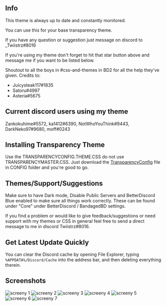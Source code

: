 ## Info
This theme is always up to date and constantly monitored.

You can use this for your base transparency theme.

If you have any question or suggestion just message on discord to _Twiistrz#8016

If you're using my theme don't forget to hit that star button above and message me if you want to be listed below.

Shoutout to all the boys in #css-and-themes in BD2 for all the help they've given. Credits to:
- Juicysteak117#1835
- Satoru#4997
- Asteria#5675

## Current discord users using my theme
Zankokuhime#5572, ka1412#6390, NotWhoYouThink#9443, DarkNeko97#9680, moff#0243

## Installing Transparency Theme

Use the TRANSPARENCYCONFIG.THEME.CSS do not use TRANSPARENCYMASTER.CSS. Just download the [TransparencyConfig](https://github.com/Twiistrz/BetterDiscordThemeMasterFile/tree/master/CONFIG) file in CONFIG folder and you're good to go.

## Themes/Support/Suggestions

Make sure to have Dark mode, Disable Public Servers and BetterDiscord Blue enabled to make sure all things work correctly. These can be found under "Core" under BetterDiscord / BandagedBD settings.

If you find a problem or would like to give feedback/suggestions or need support with my themes or CSS in general feel free to send a direct message to me in discord Twiistrz#8016.

## Get Latest Update Quickly

You can clear the Discord cache by opening File Explorer, typing `%APPDATA%/Discord/Cache` into the address bar, and then deleting everything therein.

## Screenshots

![screeny 1](https://raw.githubusercontent.com/Twiistrz/BetterDiscordThemeMasterFile/master/SCREENSHOTS/1.png)
![screeny 2](https://raw.githubusercontent.com/Twiistrz/BetterDiscordThemeMasterFile/master/SCREENSHOTS/2.png)
![screeny 3](https://raw.githubusercontent.com/Twiistrz/BetterDiscordThemeMasterFile/master/SCREENSHOTS/3.png)
![screeny 4](https://raw.githubusercontent.com/Twiistrz/BetterDiscordThemeMasterFile/master/SCREENSHOTS/4.png)
![screeny 5](https://raw.githubusercontent.com/Twiistrz/BetterDiscordThemeMasterFile/master/SCREENSHOTS/5.png)
![screeny 6](https://raw.githubusercontent.com/Twiistrz/BetterDiscordThemeMasterFile/master/SCREENSHOTS/6.png)
![screeny 7](https://raw.githubusercontent.com/Twiistrz/BetterDiscordThemeMasterFile/master/SCREENSHOTS/7.png)
